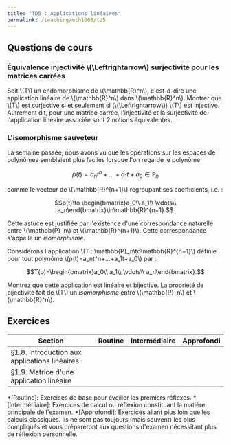```yaml
---
title: "TD5 : Applications linéaires"
permalink: /teaching/mth1008/td5
---
```


## Questions de cours

### Équivalence injectivité \\(\Leftrightarrow\\) surjectivité pour les matrices carrées

Soit \\(T\\) un endomorphisme de \\(\mathbb{R}^n\\), c'est-à-dire une application linéaire de \\(\mathbb{R}^n\\) dans \\(\mathbb{R}^n\\). Montrer que \\(T\\) est surjective si et seulement si (\\(\Leftrightarrow\\)) \\(T\\) est injective. Autrement dit, pour une matrice carrée, l'injectivité et la surjectivité de l'application linéaire associée sont 2 notions équivalentes.

### L'isomorphisme sauveteur

La semaine passée, nous avons vu que les opérations sur les espaces de polynômes semblaient plus faciles lorsque l'on regarde le polynôme

$$p(t)=a_nt^n+...+a_1t+a_0\in\mathbb{P}_n$$

comme le vecteur de \\(\mathbb{R}^{n+1}\\) regroupant ses coefficients, i.e. :

$$p(t)\to \begin{bmatrix}a_0\\ a_1\\ \vdots\\ a_n\end{bmatrix}\in\mathbb{R}^{n+1}.$$

Cette astuce est justifiée par l'existence d'une correspondance naturelle entre \\(\mathbb{P}_n\\) et \\(\mathbb{R}^{n+1}\\). Cette correspondance s'appelle un *isomorphisme*.

Considérons l'application \\(T : \mathbb{P}_n\to\mathbb{R}^{n+1}\\) définie pour tout polynôme \\(p(t)=a_nt^n+...+a_1t+a_0\\) par :

$$T(p)=\begin{bmatrix}a_0\\ a_1\\ \vdots\\ a_n\end{bmatrix}.$$

Montrez que cette application est linéaire et bijective. La propriété de bijectivité fait de \\(T\\) un *isomorphisme* entre \\(\mathbb{P}_n\\) et \\(\mathbb{R}^n\\).

## Exercices

| Section                                       | Routine | Intermédiaire | Approfondi |
| --------------------------------------------- | ------- | ------------- | ---------- |
| §1.8. Introduction aux applications linéaires |         |               |            |
| §1.9. Matrice d'une application linéaire      |         |               |            |

*[Routine]: Exercices de base pour éveiller les premiers réflexes.
*[Intermédiaire]: Exercices de calcul ou réflexion constituant la matière principale de l'examen.
*[Approfondi]: Exercices allant plus loin que les calculs classiques. Ils ne sont pas toujours (mais souvent) les plus compliqués et vous prépareront aux questions d'examen nécessitant plus de réflexion personnelle.